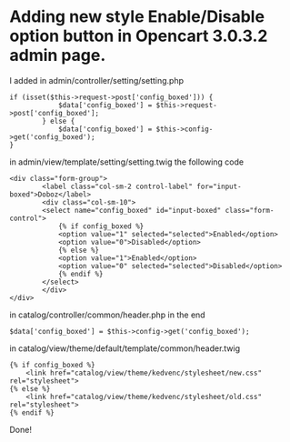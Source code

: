 # Adding new style Enable/Disable option button in Opencart 3.0.3.2 admin page.


I added in admin/controller/setting/setting.php

```
if (isset($this->request->post['config_boxed'])) {
			$data['config_boxed'] = $this->request->post['config_boxed'];
		} else {
			$data['config_boxed'] = $this->config->get('config_boxed');
}
```

in admin/view/template/setting/setting.twig the following code

```
<div class="form-group">
        <label class="col-sm-2 control-label" for="input-boxed">Doboz</label>
        <div class="col-sm-10">
        <select name="config_boxed" id="input-boxed" class="form-control">
            {% if config_boxed %}
            <option value="1" selected="selected">Enabled</option>
            <option value="0">Disabled</option>
            {% else %}
            <option value="1">Enabled</option>
            <option value="0" selected="selected">Disabled</option>
            {% endif %}
        </select>
        </div>
</div> 
```

in catalog/controller/common/header.php in the end

```
$data['config_boxed'] = $this->config->get('config_boxed');
```

in catalog/view/theme/default/template/common/header.twig 

```
{% if config_boxed %} 
	<link href="catalog/view/theme/kedvenc/stylesheet/new.css" rel="stylesheet">
{% else %} 
	<link href="catalog/view/theme/kedvenc/stylesheet/old.css" rel="stylesheet">
{% endif %}
```

Done!